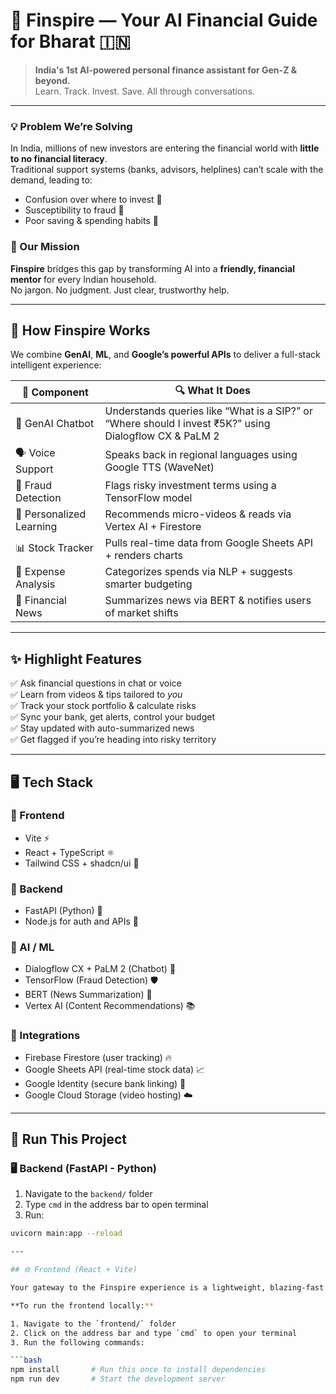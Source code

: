 # 🚀 Finspire — Your AI Financial Guide for Bharat 🇮🇳

> **India's 1st AI-powered personal finance assistant for Gen-Z & beyond.**  
> Learn. Track. Invest. Save. All through conversations.

---

### 💡 Problem We’re Solving

In India, millions of new investors are entering the financial world with **little to no financial literacy**.  
Traditional support systems (banks, advisors, helplines) can’t scale with the demand, leading to:
- Confusion over where to invest 💸  
- Susceptibility to fraud 🚨  
- Poor saving & spending habits 😬  

### 🎯 Our Mission

**Finspire** bridges this gap by transforming AI into a **friendly, financial mentor** for every Indian household.  
No jargon. No judgment. Just clear, trustworthy help.

---

## 🧠 How Finspire Works

We combine **GenAI**, **ML**, and **Google’s powerful APIs** to deliver a full-stack intelligent experience:

| 🧩 Component | 🔍 What It Does |
|-------------|----------------|
| 🤖 GenAI Chatbot | Understands queries like “What is a SIP?” or “Where should I invest ₹5K?” using Dialogflow CX & PaLM 2 |
| 🗣️ Voice Support | Speaks back in regional languages using Google TTS (WaveNet) |
| 🔐 Fraud Detection | Flags risky investment terms using a TensorFlow model |
| 🎥 Personalized Learning | Recommends micro-videos & reads via Vertex AI + Firestore |
| 📊 Stock Tracker | Pulls real-time data from Google Sheets API + renders charts |
| 💸 Expense Analysis | Categorizes spends via NLP + suggests smarter budgeting |
| 📰 Financial News | Summarizes news via BERT & notifies users of market shifts |

---

## ✨ Highlight Features

✅ Ask financial questions in chat or voice  
✅ Learn from videos & tips tailored to *you*  
✅ Track your stock portfolio & calculate risks  
✅ Sync your bank, get alerts, control your budget  
✅ Stay updated with auto-summarized news  
✅ Get flagged if you’re heading into risky territory  

---

## 🖥️ Tech Stack

### 🎨 Frontend
- Vite ⚡
- React + TypeScript ⚛️
- Tailwind CSS + shadcn/ui 💅

### 🔧 Backend
- FastAPI (Python) 🐍
- Node.js for auth and APIs 🧱

### 🔬 AI / ML
- Dialogflow CX + PaLM 2 (Chatbot) 🧠  
- TensorFlow (Fraud Detection) 🛡️  
- BERT (News Summarization) 📰  
- Vertex AI (Content Recommendations) 📚

### 🔗 Integrations
- Firebase Firestore (user tracking) 🔥  
- Google Sheets API (real-time stock data) 📈  
- Google Identity (secure bank linking) 🔐  
- Google Cloud Storage (video hosting) ☁️

---

## 🧪 Run This Project

### 🖥️ Backend (FastAPI - Python)
1. Navigate to the `backend/` folder  
2. Type `cmd` in the address bar to open terminal  
3. Run:
```bash
uvicorn main:app --reload

---

## 🌐 Frontend (React + Vite)

Your gateway to the Finspire experience is a lightweight, blazing-fast interface powered by modern web tools.

**To run the frontend locally:**

1. Navigate to the `frontend/` folder  
2. Click on the address bar and type `cmd` to open your terminal  
3. Run the following commands:

```bash
npm install       # Run this once to install dependencies  
npm run dev       # Start the development server
